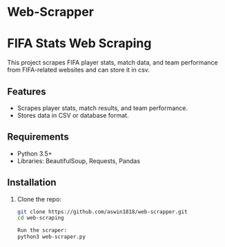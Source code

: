# Web-Scrapper

# FIFA Stats Web Scraping

This project scrapes FIFA player stats, match data, and team performance from FIFA-related websites and can store it in csv.

## Features

- Scrapes player stats, match results, and team performance.
- Stores data in CSV or database format.

## Requirements

- Python 3.5+
- Libraries: BeautifulSoup, Requests, Pandas

## Installation

1. Clone the repo:

   ```bash
   git clone https://github.com/aswin1818/web-scrapper.git
   cd web-scraping

   Run the scraper:
   python3 web-scraper.py
   ```
